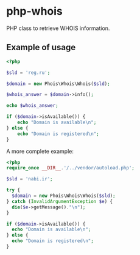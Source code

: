 # php-whois

PHP class to retrieve WHOIS information.

## Example of usage

```php
<?php

$sld = 'reg.ru';

$domain = new Phois\Whois\Whois($sld);

$whois_answer = $domain->info();

echo $whois_answer;

if ($domain->isAvailable()) {
    echo "Domain is available\n";
} else {
    echo "Domain is registered\n";
}
```

A more complete example:

```php
<?php
require_once __DIR__.'/../vendor/autoload.php';

$sld = 'nabi.ir';

try {
  $domain = new Phois\Whois\Whois($sld);
} catch (InvalidArgumentException $e) {
  die($e->getMessage()."\n");
}

if ($domain->isAvailable()) {
  echo "Domain is available\n";
} else {
  echo "Domain is registered\n";
}
```
